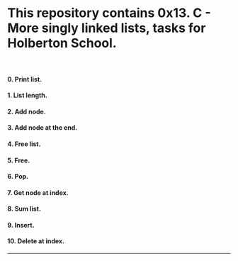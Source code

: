 <h1>This repository contains 0x13. C - More singly linked lists, tasks for Holberton School.</h1>
<br>
<h4>0. Print list.</h4>
<h4>1. List length.</h4>
<h4>2. Add node.</h4>
<h4>3. Add node at the end.</h4>
<h4>4. Free list.</h4>
<h4>5. Free.</h4>
<h4>6. Pop.</h4>
<h4>7. Get node at index.</h4>
<h4>8. Sum list.</h4>
<h4>9. Insert.</h4>
<h4>10. Delete at index.</h4>
<hr>